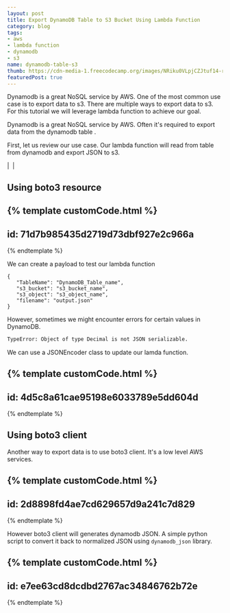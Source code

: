 ```yaml
---
layout: post
title: Export DynamoDB Table to S3 Bucket Using Lambda Function
category: blog
tags:
- aws
- lambda function 
- dynamodb
- s3
name: dynamodb-table-s3
thumb: https://cdn-media-1.freecodecamp.org/images/NRiku0VLpjCZJtuf14-rhKFtFpHe2iqs9oZP
featuredPost: true
---
```


Dynamodb is a great NoSQL service by AWS. One of the most common use case is to export data to s3. There are multiple ways to export data to s3. For this tutorial we will leverage lambda function to achieve our goal.<!-- truncate_here -->


Dynamodb is a great NoSQL service by AWS. Often it's required to export data from the dynamodb table .


First, let us review our use case. Our lambda function will read from table from dynamodb and export JSON to s3.


| <img align="center" src="{{ root_url }}/img/dynamodbexport.png" alt="" /> |


## Using boto3 resource

{% template  customCode.html %}
---
id: 71d7b985435d2719d73dbf927e2c966a
---
{% endtemplate %}

We can create a payload to test our lambda function 


```
{
   "TableName": "DynamoDB_Table_name",
   "s3_bucket": "s3_bucket_name",
   "s3_object": "s3_object_name",
   "filename": "output.json"
}
```


However, sometimes we might encounter errors for certain values in DynamoDB.  


```bash
TypeError: Object of type Decimal is not JSON serializable. 
```

We can use a JSONEncoder class to update our lamda function. 

{% template  customCode.html %}
---
id: 4d5c8a61cae95198e6033789e5dd604d
---
{% endtemplate %}

## Using boto3 client

Another way to export data is to use boto3 client. It's a low level AWS services. 


{% template  customCode.html %}
---
id: 2d8898fd4ae7cd629657d9a241c7d829
---
{% endtemplate %}


However boto3 client will generates dynamodb JSON. A simple python script to convert it back to normalized JSON using `dynamodb_json` library.

{% template  customCode.html %}
---
id: e7ee63cd8dcdbd2767ac34846762b72e
---
{% endtemplate %}